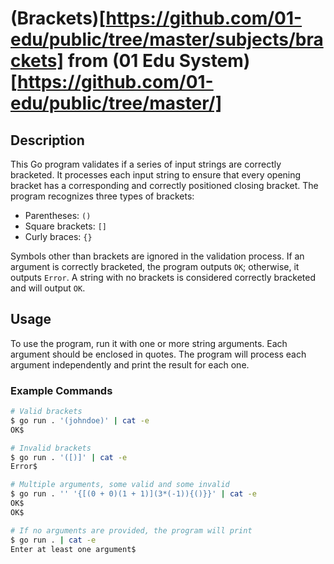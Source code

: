 # (Brackets)[https://github.com/01-edu/public/tree/master/subjects/brackets] from (01 Edu System)[https://github.com/01-edu/public/tree/master/]

## Description

This Go program validates if a series of input strings are correctly bracketed. It processes each input string to ensure that every opening bracket has a corresponding and correctly positioned closing bracket. The program recognizes three types of brackets:

- Parentheses: `()`
- Square brackets: `[]`
- Curly braces: `{}`

Symbols other than brackets are ignored in the validation process. If an argument is correctly bracketed, the program outputs `OK`; otherwise, it outputs `Error`. A string with no brackets is considered correctly bracketed and will output `OK`.

## Usage

To use the program, run it with one or more string arguments. Each argument should be enclosed in quotes. The program will process each argument independently and print the result for each one.

### Example Commands

```bash
# Valid brackets
$ go run . '(johndoe)' | cat -e
OK$

# Invalid brackets
$ go run . '([)]' | cat -e
Error$

# Multiple arguments, some valid and some invalid
$ go run . '' '{[(0 + 0)(1 + 1)](3*(-1)){()}}' | cat -e
OK$
OK$

# If no arguments are provided, the program will print
$ go run . | cat -e
Enter at least one argument$
